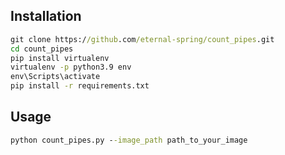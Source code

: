 Installation
----
```cmd
git clone https://github.com/eternal-spring/count_pipes.git
cd count_pipes
pip install virtualenv
virtualenv -p python3.9 env
env\Scripts\activate
pip install -r requirements.txt
```

Usage
----
```cmd
python count_pipes.py --image_path path_to_your_image
```
